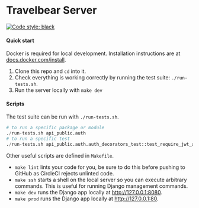 # Travelbear Server

[![Code style: black](https://img.shields.io/badge/code%20style-black-000000.svg)](https://github.com/ambv/black)


#### Quick start

Docker is required for local development.
Installation instructions are at [docs.docker.com/install](https://docs.docker.com/install/). 

 1. Clone this repo and `cd` into it.
 2. Check everything is working correctly by running the test suite: `./run-tests.sh`.
 3. Run the server locally with `make dev`

#### Scripts

The test suite can be run with `./run-tests.sh`.
```py
# to run a specific package or module
./run-tests.sh api_public.auth
# to run a specific test
./run-tests.sh api_public.auth.auth_decorators_test::test_require_jwt_auth_authenticated
```

Other useful scripts are defined in `Makefile`.

 - `make lint` lints your code for you, be sure to do this before pushing to GitHub as CircleCI
rejects unlinted code.
 - `make ssh` starts a shell on the local server so you can execute arbitrary commands.
This is useful for running Django management commands.
 - `make dev` runs the Django app locally at http://127.0.0.1:8080.
 - `make prod` runs the Django app locally at http://127.0.0.1:80.
